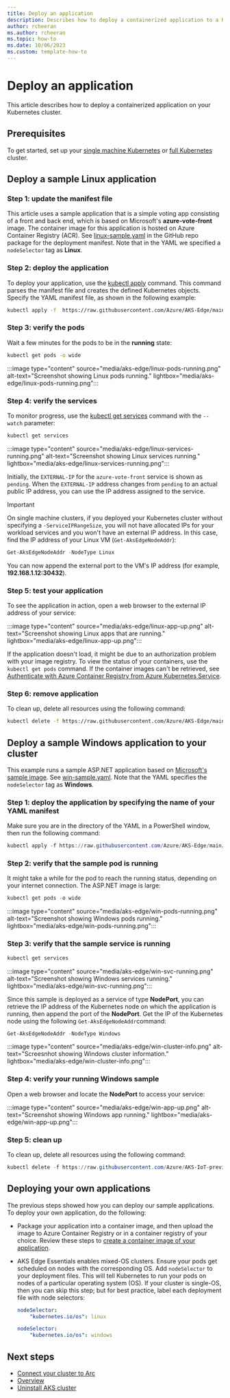 ```yaml
---
title: Deploy an application
description: Describes how to deploy a containerized application to a Kubernetes cluster. 
author: rcheeran
ms.author: rcheeran
ms.topic: how-to
ms.date: 10/06/2023
ms.custom: template-how-to
---
```


# Deploy an application

This article describes how to deploy a containerized application on your Kubernetes cluster.

## Prerequisites

To get started, set up your [single machine Kubernetes](aks-edge-howto-single-node-deployment.md) or [full Kubernetes](aks-edge-howto-multi-node-deployment.md) cluster.

## Deploy a sample Linux application

### Step 1: update the manifest file

This article uses a sample application that is a simple voting app consisting of a front and back end, which is based on Microsoft's **azure-vote-front** image. The container image for this application is hosted on Azure Container Registry (ACR). See [linux-sample.yaml](https://github.com/Azure/AKS-Edge/blob/main/samples/others/linux-sample.yaml) in the GitHub repo package for the deployment manifest. Note that in the YAML we specified a `nodeSelector` tag as **Linux**.

### Step 2: deploy the application

To deploy your application, use the [kubectl apply][kubectl-apply] command. This command parses the manifest file and creates the defined Kubernetes objects. Specify the YAML manifest file, as shown in the following example:

```bash
kubectl apply -f  https://raw.githubusercontent.com/Azure/AKS-Edge/main/samples/others/linux-sample.yaml
```

### Step 3: verify the pods

Wait a few minutes for the pods to be in the **running** state:

```bash
kubectl get pods -o wide
```

:::image type="content" source="media/aks-edge/linux-pods-running.png" alt-text="Screenshot showing Linux pods running." lightbox="media/aks-edge/linux-pods-running.png":::

### Step 4: verify the services

To monitor progress, use the [kubectl get services][kubectl-get] command with the `--watch` parameter:

```bash
kubectl get services
```

:::image type="content" source="media/aks-edge/linux-services-running.png" alt-text="Screenshot showing Linux services running." lightbox="media/aks-edge/linux-services-running.png":::

Initially, the `EXTERNAL-IP` for the `azure-vote-front` service is shown as `pending`. When the `EXTERNAL-IP` address changes from `pending` to an actual public IP address, you can use the IP address assigned to the service.

> [!IMPORTANT]
> On single machine clusters, if you deployed your Kubernetes cluster without specifying a `-ServiceIPRangeSize`, you will not have allocated IPs for your workload services and you won't have an external IP address. In this case, find the IP address of your Linux VM (`Get-AksEdgeNodeAddr`):

```powershell
Get-AksEdgeNodeAddr -NodeType Linux
```

You can now append the external port to the VM's IP address (for example, **192.168.1.12:30432**).

### Step 5: test your application

To see the application in action, open a web browser to the external IP address of your service:

:::image type="content" source="media/aks-edge/linux-app-up.png" alt-text="Screenshot showing Linux apps that are running." lightbox="media/aks-edge/linux-app-up.png":::

If the application doesn't load, it might be due to an authorization problem with your image registry. To view the status of your containers, use the `kubectl get pods` command. If the container images can't be retrieved, see [Authenticate with Azure Container Registry from Azure Kubernetes Service](/azure/aks/cluster-container-registry-integration?bc=/azure/container-registry/breadcrumb/toc.json&toc=/azure/container-registry/toc.json).

### Step 6: remove application

To clean up, delete all resources using the following command:

```bash
kubectl delete -f https://raw.githubusercontent.com/Azure/AKS-Edge/main/samples/others/linux-sample.yaml
```

## Deploy a sample Windows application to your cluster

This example runs a sample ASP.NET application based on [Microsoft's sample image](https://hub.docker.com/_/microsoft-dotnet-samples/). See [win-sample.yaml](https://github.com/Azure/AKS-Edge/blob/main/samples/others/win-sample.yaml). Note that the YAML specifies the `nodeSelector` tag as **Windows**.

### Step 1: deploy the application by specifying the name of your YAML manifest

Make sure you are in the directory of the YAML in a PowerShell window, then run the following command:

```powershell
kubectl apply -f https://raw.githubusercontent.com/Azure/AKS-Edge/main/samples/others/win-sample.yaml
```

### Step 2: verify that the sample pod is running

It might take a while for the pod to reach the running status, depending on your internet connection. The ASP.NET image is large:

```powershell
kubectl get pods -o wide
```

:::image type="content" source="media/aks-edge/win-pods-running.png" alt-text="Screenshot showing Windows pods running." lightbox="media/aks-edge/win-pods-running.png":::

### Step 3: verify that the sample service is running

```powershell
kubectl get services
```

:::image type="content" source="media/aks-edge/win-svc-running.png" alt-text="Screenshot showing Windows services running." lightbox="media/aks-edge/win-svc-running.png":::

Since this sample is deployed as a service of type **NodePort**, you can retrieve the IP address of the Kubernetes node on which the application is running, then append the port of the **NodePort**. Get the IP of the Kubernetes node using the following `Get-AksEdgeNodeAddr`command:

```powershell
Get-AksEdgeNodeAddr -NodeType Windows
```

:::image type="content" source="media/aks-edge/win-cluster-info.png" alt-text="Screesnhot showing Windows cluster information." lightbox="media/aks-edge/win-cluster-info.png":::

### Step 4: verify your running Windows sample

Open a web browser and locate the **NodePort** to access your service:

:::image type="content" source="media/aks-edge/win-app-up.png" alt-text="Screenshot showing Windows app running." lightbox="media/aks-edge/win-app-up.png":::

### Step 5: clean up

To clean up, delete all resources using the following command:

```powershell
kubectl delete -f https://raw.githubusercontent.com/Azure/AKS-IoT-preview/main/samples/others/win-sample.yaml
```

## Deploying your own applications

The previous steps showed how you can deploy our sample applications. To deploy your own application, do the following:

- Package your application into a container image, and then upload the image to Azure Container Registry or in a container registry of your choice. Review these steps to [create a container image of your application](tutorial-kubernetes-prepare-application.md).
- AKS Edge Essentials enables mixed-OS clusters. Ensure your pods get scheduled on nodes with the corresponding OS. Add `nodeSelector` to your deployment files. This will tell Kubernetes to run your pods on nodes of a particular operating system (OS). If your cluster is single-OS, then you can skip this step; but for best practice, label each deployment file with node selectors:

    ```yaml
    nodeSelector:
        "kubernetes.io/os": linux
    ```

    ```yaml
    nodeSelector:
        "kubernetes.io/os": windows
    ```

## Next steps

- [Connect your cluster to Arc](aks-edge-howto-connect-to-arc.md)
- [Overview](aks-edge-overview.md)
- [Uninstall AKS cluster](aks-edge-howto-uninstall.md)

[kubectl-apply]: https://kubernetes.io/docs/reference/generated/kubectl/kubectl-commands#apply
[kubectl-get]: https://kubernetes.io/docs/reference/generated/kubectl/kubectl-commands#get
